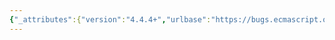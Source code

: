 ```yaml
---
{"_attributes":{"version":"4.4.4+","urlbase":"https://bugs.ecmascript.org/","maintainer":"dherman@mozilla.com"},"bug":{"bug_id":1904,"creation_ts":"2013-09-24 01:28:00 -0700","short_desc":"22.1.5.2.2 ArrayIterator prototype next typo","delta_ts":"2013-09-27 14:47:46 -0700","product":"Draft for 6th Edition","component":"editorial issue","version":"Rev 18: September 5, 2013 Draft","rep_platform":"All","op_sys":"All","bug_status":"RESOLVED","resolution":"FIXED","priority":"Normal","bug_severity":"enhancement","everconfirmed":true,"reporter":{"uid":"wingo","name":"Andy Wingo"},"assigned_to":{"uid":"allen","name":"Allen Wirfs-Brock"},"cc":"andrebargull","long_desc":[{"commentid":5417,"comment_count":0,"who":{"uid":"wingo","name":"Andy Wingo"},"bug_when":"2013-09-24 01:28:42 -0700","thetext":"Step 12 should be step 11b, it seems to me."},{"commentid":5418,"comment_count":1,"who":{"uid":"andrebargull","name":"André Bargull"},"bug_when":"2013-09-24 06:00:43 -0700","thetext":"see bug 1818 and bug 1899"},{"commentid":5430,"comment_count":2,"who":{"uid":"allen","name":"Allen Wirfs-Brock"},"bug_when":"2013-09-26 18:06:55 -0700","thetext":"fixed in rev19 editor's draft"},{"commentid":5574,"comment_count":3,"who":{"uid":"allen","name":"Allen Wirfs-Brock"},"bug_when":"2013-09-27 14:47:46 -0700","thetext":"fixed in rev19"}]}}
---
```

